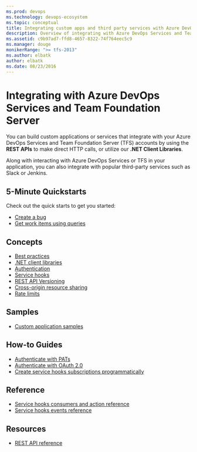 ```yaml
---
ms.prod: devops
ms.technology: devops-ecosystem
ms.topic: conceptual
title: Integrating custom apps and third party services with Azure DevOps Services and Team Foundation Server
description: Overview of integrating with Azure DevOps Services and Team Foundation Server
ms.assetid: c9b97ad7-ffd8-4657-8322-74f764eec5c9
ms.manager: douge
monikerRange: ">= tfs-2013"
ms.author: elbatk
author: elbatk
ms.date: 08/23/2016
---
```


# Integrating with Azure DevOps Services and Team Foundation Server

You can build custom applications or services that integrate with your Azure DevOps Services and Team Foundation Server (TFS) accounts by using the **REST APIs** to make direct HTTP calls, or utilize our **.NET Client Libraries**.

Along with interacting with Azure DevOps Services or TFS in your application, you can also integrate with popular third-party services such as Slack or Jenkins.

## 5-Minute Quickstarts

Check out the quick starts to get you started:

- [Create a bug](./quickstarts/create-bug-quickstart.md)
- [Get work items using queries](./quickstarts/work-item-quickstart.md)

## Concepts

- [Best practices](./concepts/integration-bestpractices.md)
- [.NET client libraries](./concepts/dotnet-client-libraries.md)
- [Authentication](./get-started/authentication/authentication-guidance.md)
- [Service hooks](./concepts/service-hooks.md)
- [REST API Versioning](./concepts/rest-api-versioning.md)
- [Cross-origin resource sharing](./concepts/cross-origin-resource-sharing.md)
- [Rate limits](./concepts/rate-limits.md)

## Samples

- [Custom application samples](./get-started/client-libraries/samples.md)

## How-to Guides

- [Authenticate with PATs](./get-started/authentication/pats.md)
- [Authenticate with OAuth 2.0](./get-started/authentication/oauth.md)
- [Create service hooks subscriptions programmatically](../service-hooks/create-subscription.md?toc=/azure/devops/integrate/toc.json)

## Reference

- [Service hooks consumers and action reference](../service-hooks/consumers.md?toc=/azure/devops/integrate/toc.json)
- [Service hooks events reference](../service-hooks/events.md?toc=/azure/devops/integrate/toc.json)

## Resources

- [REST API reference](/rest/api/vsts/)
